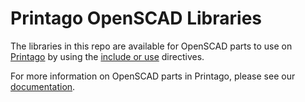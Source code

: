 # Printago OpenSCAD Libraries

The libraries in this repo are available for OpenSCAD parts to use on [Printago](printago.io) by using the [include or use](https://en.wikibooks.org/wiki/OpenSCAD_User_Manual/Include_Statement) directives.

For more information on OpenSCAD parts in Printago, please see our [documentation](https://docs.printago.io/docs/core-features/file-management/openscad).
